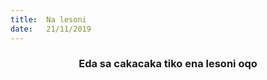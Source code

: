 ```yaml
---
title:  Na lesoni
date:   21/11/2019
---
```


### <center>Eda sa cakacaka tiko ena lesoni oqo</center>